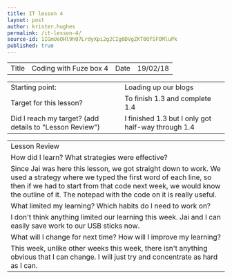 ```yaml
---
title: IT lesson 4
layout: post
author: krister.hughes
permalink: /it-lesson-4/
source-id: 1IGmUeOHl9h07LrdyXpi2g2CIg0DVgZKT0OfSFOMluPk
published: true
---
```

<table>
  <tr>
    <td>Title</td>
    <td>Coding with Fuze box 4</td>
    <td>Date</td>
    <td>19/02/18</td>
  </tr>
</table>


<table>
  <tr>
    <td>Starting point:</td>
    <td>Loading up our blogs</td>
  </tr>
  <tr>
    <td>Target for this lesson?</td>
    <td>To finish 1.3 and complete 1.4</td>
  </tr>
  <tr>
    <td>Did I reach my target? 
(add details to "Lesson Review")</td>
    <td>I finished 1.3 but I only got half-way through 1.4</td>
  </tr>
</table>


<table>
  <tr>
    <td>Lesson Review</td>
  </tr>
  <tr>
    <td>How did I learn? What strategies were effective? </td>
  </tr>
  <tr>
    <td>Since Jai was here this lesson, we got straight down to work. We used a strategy where we typed the first word of each line, so then if we had to start from that code next week, we would know the outline of it. The notepad with the code on it is really useful.</td>
  </tr>
  <tr>
    <td>What limited my learning? Which habits do I need to work on? </td>
  </tr>
  <tr>
    <td>I don't think anything limited our learning this week. Jai and I can easily save work to our USB 
sticks now. </td>
  </tr>
  <tr>
    <td>What will I change for next time? How will I improve my learning?</td>
  </tr>
  <tr>
    <td>This week, unlike other weeks this week, there isn't anything obvious that I can change. I will just try and concentrate as hard as I can.</td>
  </tr>
</table>


